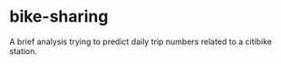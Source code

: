 # bike-sharing
A brief analysis trying to predict daily trip numbers related to a citibike station.

